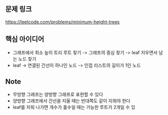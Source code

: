 ## 문제 링크
https://leetcode.com/problems/minimum-height-trees

## 핵심 아이디어
- 그래프에서 최소 높이 트리 루트 찾기 -> 그래프의 중심 찾기 -> leaf 지우면서 남는 노드 찾기
- leaf -> 연결된 간선이 하나인 노드 -> 인접 리스트의 길이가 1인 노드 

## Note
- 무방향 그래프는 양방향 그래프로 표현할 수 있다
- 양방향 그래프에서 간선을 지울 때는 반대쪽도 같이 지워야 한다
- leaf를 지워 나가면 개수가 홀수일 때는 가능한 루트가 2개일 수 있